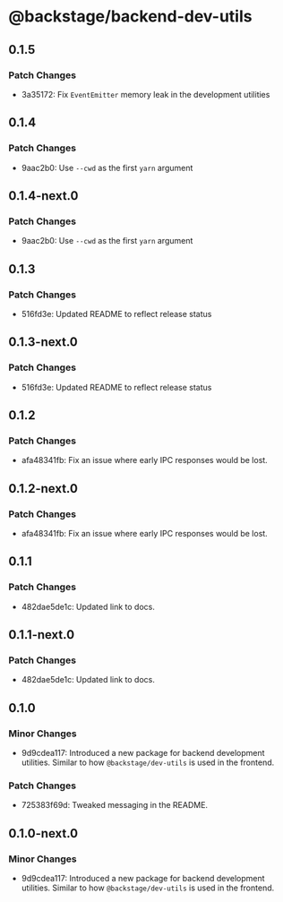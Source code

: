 # @backstage/backend-dev-utils

## 0.1.5

### Patch Changes

- 3a35172: Fix `EventEmitter` memory leak in the development utilities

## 0.1.4

### Patch Changes

- 9aac2b0: Use `--cwd` as the first `yarn` argument

## 0.1.4-next.0

### Patch Changes

- 9aac2b0: Use `--cwd` as the first `yarn` argument

## 0.1.3

### Patch Changes

- 516fd3e: Updated README to reflect release status

## 0.1.3-next.0

### Patch Changes

- 516fd3e: Updated README to reflect release status

## 0.1.2

### Patch Changes

- afa48341fb: Fix an issue where early IPC responses would be lost.

## 0.1.2-next.0

### Patch Changes

- afa48341fb: Fix an issue where early IPC responses would be lost.

## 0.1.1

### Patch Changes

- 482dae5de1c: Updated link to docs.

## 0.1.1-next.0

### Patch Changes

- 482dae5de1c: Updated link to docs.

## 0.1.0

### Minor Changes

- 9d9cdea117: Introduced a new package for backend development utilities. Similar to how `@backstage/dev-utils` is used in the frontend.

### Patch Changes

- 725383f69d: Tweaked messaging in the README.

## 0.1.0-next.0

### Minor Changes

- 9d9cdea117: Introduced a new package for backend development utilities. Similar to how `@backstage/dev-utils` is used in the frontend.
